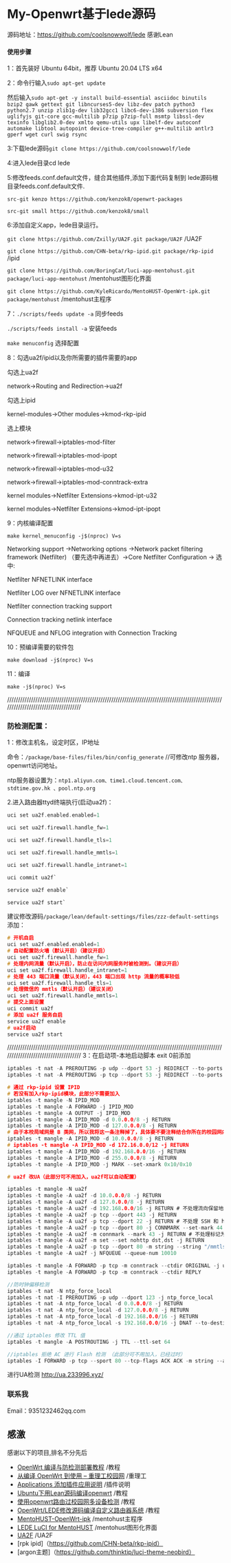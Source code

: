 # My-Openwrt基于lede源码
源码地址：https://github.com/coolsnowwolf/lede  感谢Lean

#### 使用步骤

1：首先装好 Ubuntu 64bit，推荐 Ubuntu 20.04 LTS x64

2：命令行输入`sudo apt-get update`

然后输入`sudo apt-get -y install build-essential asciidoc binutils bzip2 gawk gettext git libncurses5-dev libz-dev patch python3 python2.7 unzip zlib1g-dev lib32gcc1 libc6-dev-i386 subversion flex uglifyjs git-core gcc-multilib p7zip p7zip-full msmtp libssl-dev texinfo libglib2.0-dev xmlto qemu-utils upx libelf-dev autoconf automake libtool autopoint device-tree-compiler g++-multilib antlr3 gperf wget curl swig rsync`

3:下载lede源码`git clone https://github.com/coolsnowwolf/lede`


4:进入lede目录cd lede


5:修改feeds.conf.default文件，缝合其他插件,添加下面代码复制到 lede源码根目录feeds.conf.default文件.

`src-git kenzo https://github.com/kenzok8/openwrt-packages`

`src-git small https://github.com/kenzok8/small`


6:添加自定义app，lede目录运行。

`git clone https://github.com/Zxilly/UA2F.git package/UA2F` /UA2F

`git clone https://github.com/CHN-beta/rkp-ipid.git package/rkp-ipid`  /ipid

`git clone https://github.com/BoringCat/luci-app-mentohust.git package/luci-app-mentohust` /mentohust图形化界面

`git clone https://github.com/KyleRicardo/MentoHUST-OpenWrt-ipk.git package/mentohust` /mentohust主程序

7：`./scripts/feeds update -a` 同步feeds

`./scripts/feeds install -a` 安装feeds

`make menuconfig` 选择配置

8：勾选ua2f/ipid以及你所需要的插件需要的app

勾选上ua2f

network->Routing and Redirection->ua2f

勾选上ipid

kernel-modules->Other modules->kmod-rkp-ipid

选上模块

network->firewall->iptables-mod-filter

network->firewall->iptables-mod-ipopt

network->firewall->iptables-mod-u32

network->firewall->iptables-mod-conntrack-extra

kernel modules->Netfilter Extensions->kmod-ipt-u32

kernel modules->Netfilter Extensions->kmod-ipt-ipopt


9：内核编译配置

`make kernel_menuconfig -j$(nproc) V=s`

Networking support ->Networking options ->Network packet filtering framework (Netfilter) （要先选中再进去）->Core Netfilter Configuration -> 选中:

Netfilter NFNETLINK interface

Netfilter LOG over NFNETLINK interface

Netfilter connection tracking support

Connection tracking netlink interface

NFQUEUE and NFLOG integration with Connection Tracking

10：预编译需要的软件包

`make download -j$(nproc) V=s`

11：编译

`make -j$(nproc) V=s`

/////////////////////////////////////////////////////////////////////////////////////////////////////////////////////////////////////

### 防检测配置：

1：修改主机名，设定时区，IP地址

命令：`/package/base-files/files/bin/config_generate` //可修改ntp 服务器，openwrt访问地址。

 ntp服务器设置为：`ntp1.aliyun.com、time1.cloud.tencent.com、stdtime.gov.hk 、pool.ntp.org`
 
 2.进入路由器ttyd终端执行(启动ua2f)：
```c 
uci set ua2f.enabled.enabled=1

uci set ua2f.firewall.handle_fw=1

uci set ua2f.firewall.handle_tls=1

uci set ua2f.firewall.handle_mmtls=1

uci set ua2f.firewall.handle_intranet=1

uci commit ua2f`

service ua2f enable`

service ua2f start`
```
建议修改源码`/package/lean/default-settings/files/zzz-default-settings`
添加：
```c
# 开机自启
uci set ua2f.enabled.enabled=1
# 自动配置防火墙（默认开启）（建议开启）
uci set ua2f.firewall.handle_fw=1
# 处理内网流量（默认开启），防止在访问内网服务时被检测到。（建议开启）
uci set ua2f.firewall.handle_intranet=1
# 处理 443 端口流量（默认关闭），443 端口出现 http 流量的概率较低
uci set ua2f.firewall.handle_tls=1
# 处理微信的 mmtls（默认开启）（建议关闭）
uci set ua2f.firewall.handle_mmtls=1
# 提交上面设置
uci commit ua2f
# 添加 ua2f 服务自启
service ua2f enable
# ua2f启动
service ua2f start
```


/////////////////////////////////////////////////////////////////////////////////////////////////////////////////////////////////////
3：在启动项-本地启动脚本 exit 0前添加
```c
iptables -t nat -A PREROUTING -p udp --dport 53 -j REDIRECT --to-ports 53
iptables -t nat -A PREROUTING -p tcp --dport 53 -j REDIRECT --to-ports 53

# 通过 rkp-ipid 设置 IPID
# 若没有加入rkp-ipid模块，此部分不需要加入
iptables -t mangle -N IPID_MOD
iptables -t mangle -A FORWARD -j IPID_MOD
iptables -t mangle -A OUTPUT -j IPID_MOD
iptables -t mangle -A IPID_MOD -d 0.0.0.0/8 -j RETURN
iptables -t mangle -A IPID_MOD -d 127.0.0.0/8 -j RETURN
# 由于本校局域网是 B 类网，所以我将这一条注释掉了，具体要不要注释结合你所在的校园网内网类型
iptables -t mangle -A IPID_MOD -d 10.0.0.0/8 -j RETURN
# iptables -t mangle -A IPID_MOD -d 172.16.0.0/12 -j RETURN
iptables -t mangle -A IPID_MOD -d 192.168.0.0/16 -j RETURN
iptables -t mangle -A IPID_MOD -d 255.0.0.0/8 -j RETURN
iptables -t mangle -A IPID_MOD -j MARK --set-xmark 0x10/0x10

# ua2f 改UA（此部分可不用加入，ua2f可以自动配置）

iptables -t mangle -N ua2f
iptables -t mangle -A ua2f -d 10.0.0.0/8 -j RETURN
iptables -t mangle -A ua2f -d 127.0.0.0/8 -j RETURN
iptables -t mangle -A ua2f -d 192.168.0.0/16 -j RETURN # 不处理流向保留地址的包
iptables -t mangle -A ua2f -p tcp --dport 443 -j RETURN
iptables -t mangle -A ua2f -p tcp --dport 22 -j RETURN # 不处理 SSH 和 https
iptables -t mangle -A ua2f -p tcp --dport 80 -j CONNMARK --set-mark 44
iptables -t mangle -A ua2f -m connmark --mark 43 -j RETURN # 不处理标记为非 http 的流 (实验性)
iptables -t mangle -A ua2f -m set --set nohttp dst,dst -j RETURN
iptables -t mangle -A ua2f -p tcp --dport 80 -m string --string "/mmtls/" --algo bm -j RETURN # 不处理微信的 mmtls
iptables -t mangle -A ua2f -j NFQUEUE --queue-num 10010

iptables -t mangle -A FORWARD -p tcp -m conntrack --ctdir ORIGINAL -j ua2f
iptables -t mangle -A FORWARD -p tcp -m conntrack --ctdir REPLY

//防时钟偏移检测
iptables -t nat -N ntp_force_local
iptables -t nat -I PREROUTING -p udp --dport 123 -j ntp_force_local
iptables -t nat -A ntp_force_local -d 0.0.0.0/8 -j RETURN
iptables -t nat -A ntp_force_local -d 127.0.0.0/8 -j RETURN
iptables -t nat -A ntp_force_local -d 192.168.0.0/16 -j RETURN
iptables -t nat -A ntp_force_local -s 192.168.0.0/16 -j DNAT --to-destination 192.168.1.1

//通过 iptables 修改 TTL 值
iptables -t mangle -A POSTROUTING -j TTL --ttl-set 64

//iptables 拒绝 AC 进行 Flash 检测 （此部分可不用加入，已经过时）
iptables -I FORWARD -p tcp --sport 80 --tcp-flags ACK ACK -m string --algo bm --string " src=\"http://1.1.1." -j DROP`
```
进行UA检测 http://ua.233996.xyz/

### 联系我
Email：9351232462qq.com

## 感激
感谢以下的项目,排名不分先后

* [OpenWrt 编译与防检测部署教程](https://www.notion.so/sunbk201public/OpenWrt-f59ae1a76741486092c27bc24dbadc59) /教程
* [从编译 OpenWrt 到使用 – 重理工校园网](https://blog.iyatt.com/?p=6906) /重理工
* [Applications 添加插件应用说明](https://www.right.com.cn/forum/thread-344825-1-1.html) /插件说明
* [Ubuntu下用Lean源码编译openwrt](https://shimo.im/docs/gYjt9QVr8T9Vhv9X/read) /教程
* [使用openwrt路由过校园网多设备检测](https://github.com/EOYOHOO/Campus-network) /教程
* [OpenWrt/LEDE修改源码编译自定义路由器系统](http://www.5lazy.cn/post-147.html) /教程
* [MentoHUST-OpenWrt-ipk](https://github.com/KyleRicardo/MentoHUST-OpenWrt-ipk) /mentohust主程序
* [LEDE LuCI for MentoHUST](https://github.com/BoringCat/luci-app-mentohust) /mentohust图形化界面
* [UA2F](https://github.com/Zxilly/UA2F) /UA2F
* [rpk ipid]（https://github.com/CHN-beta/rkp-ipid）
* [argon主题]（https://github.com/thinktip/luci-theme-neobird） 



